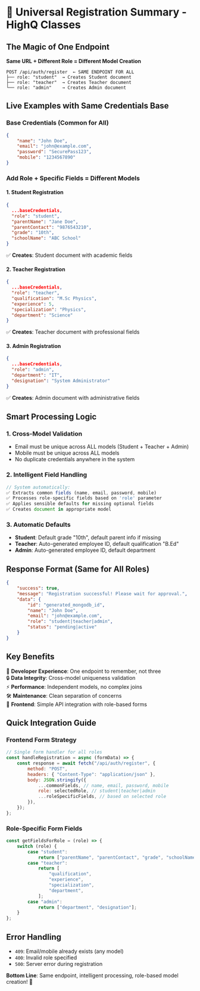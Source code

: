 # 🚀 Universal Registration Summary - HighQ Classes

## The Magic of One Endpoint

**Same URL + Different Role = Different Model Creation**

```
POST /api/auth/register  ← SAME ENDPOINT FOR ALL
├── role: "student"  → Creates Student document
├── role: "teacher"  → Creates Teacher document
└── role: "admin"    → Creates Admin document
```

## Live Examples with Same Credentials Base

### Base Credentials (Common for All)

```json
{
    "name": "John Doe",
    "email": "john@example.com",
    "password": "SecurePass123",
    "mobile": "1234567890"
}
```

### Add Role + Specific Fields = Different Models

#### 1. Student Registration

```json
{
  ...baseCredentials,
  "role": "student",
  "parentName": "Jane Doe",
  "parentContact": "9876543210",
  "grade": "10th",
  "schoolName": "ABC School"
}
```

✅ **Creates**: Student document with academic fields

#### 2. Teacher Registration

```json
{
  ...baseCredentials,
  "role": "teacher",
  "qualification": "M.Sc Physics",
  "experience": 5,
  "specialization": "Physics",
  "department": "Science"
}
```

✅ **Creates**: Teacher document with professional fields

#### 3. Admin Registration

```json
{
  ...baseCredentials,
  "role": "admin",
  "department": "IT",
  "designation": "System Administrator"
}
```

✅ **Creates**: Admin document with administrative fields

## Smart Processing Logic

### 1. Cross-Model Validation

-   Email must be unique across ALL models (Student + Teacher + Admin)
-   Mobile must be unique across ALL models
-   No duplicate credentials anywhere in the system

### 2. Intelligent Field Handling

```javascript
// System automatically:
✅ Extracts common fields (name, email, password, mobile)
✅ Processes role-specific fields based on 'role' parameter
✅ Applies sensible defaults for missing optional fields
✅ Creates document in appropriate model
```

### 3. Automatic Defaults

-   **Student**: Default grade "10th", default parent info if missing
-   **Teacher**: Auto-generated employee ID, default qualification "B.Ed"
-   **Admin**: Auto-generated employee ID, default department

## Response Format (Same for All Roles)

```json
{
    "success": true,
    "message": "Registration successful! Please wait for approval.",
    "data": {
        "id": "generated_mongodb_id",
        "name": "John Doe",
        "email": "john@example.com",
        "role": "student|teacher|admin",
        "status": "pending|active"
    }
}
```

## Key Benefits

🎯 **Developer Experience**: One endpoint to remember, not three  
🔒 **Data Integrity**: Cross-model uniqueness validation  
⚡ **Performance**: Independent models, no complex joins  
🛠️ **Maintenance**: Clean separation of concerns  
📱 **Frontend**: Simple API integration with role-based forms

## Quick Integration Guide

### Frontend Form Strategy

```javascript
// Single form handler for all roles
const handleRegistration = async (formData) => {
    const response = await fetch("/api/auth/register", {
        method: "POST",
        headers: { "Content-Type": "application/json" },
        body: JSON.stringify({
            ...commonFields, // name, email, password, mobile
            role: selectedRole, // student|teacher|admin
            ...roleSpecificFields, // based on selected role
        }),
    });
};
```

### Role-Specific Form Fields

```javascript
const getFieldsForRole = (role) => {
    switch (role) {
        case "student":
            return ["parentName", "parentContact", "grade", "schoolName"];
        case "teacher":
            return [
                "qualification",
                "experience",
                "specialization",
                "department",
            ];
        case "admin":
            return ["department", "designation"];
    }
};
```

## Error Handling

-   `409`: Email/mobile already exists (any model)
-   `400`: Invalid role specified
-   `500`: Server error during registration

**Bottom Line**: Same endpoint, intelligent processing, role-based model creation! 🎉
